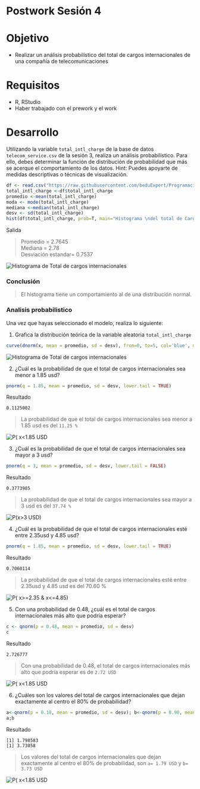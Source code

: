 # Postwork Sesión 4
# Objetivo
- Realizar un análisis probabilístico del total de cargos internacionales de una compañía de telecomunicaciones
# Requisitos
- R, RStudio
- Haber trabajado con el prework y el work
# Desarrollo
Utilizando la variable `total_intl_charge` de la base de datos `telecom_service.csv` de la sesión 3, realiza un análisis probabilístico. Para ello, debes determinar la función de distribución de probabilidad que más se acerque el comportamiento de los datos. Hint: Puedes apoyarte de medidas descriptivas o técnicas de visualización.
```R
df <- read.csv("https://raw.githubusercontent.com/beduExpert/Programacion-R-Santander-2022/main/Sesion-03/Data/telecom_service.csv")
total_intl_charge <-df$total_intl_charge
promedio <-mean(total_intl_charge)
moda <- mode(total_intl_charge)
mediana <-median(total_intl_charge)
desv <- sd(total_intl_charge)
hist(df$total_intl_charge, prob=T, main="Histograma \ndel total de Cargos internacionales")
```
Salida
> Promedio = 2.7645  
Mediana = 2.78  
Desviación estandar= 0.7537  

![Histograma de Total de cargos internacionales](https://github.com/nestorabdy/Programacion-R-G20/blob/main/Postwork%2004/histograma_TCInt.png)

### Conclusión

> El histograma tiene un comportamiento al de una distribución normal.
### Analisis probabilistico
Una vez que hayas seleccionado el modelo, realiza lo siguiente:

1. Grafica la distribución teórica de la variable aleatoria `total_intl_charge`
```R 
curve(dnorm(x, mean = promedio, sd = desv), from=0, to=5, col='blue', main = "Distribución \n teórica", ylab = "f(x)", xlab = "X")
```
![Histograma de Total de cargos internacionales](https://github.com/nestorabdy/Programacion-R-G20/blob/main/Postwork%2004/grafica_distribuci%C3%B3n_teorica.png)

2. ¿Cuál es la probabilidad de que el total de cargos internacionales sea menor a 1.85 usd?
```R 
pnorm(q = 1.85, mean = promedio, sd = desv, lower.tail = TRUE)
```
Resultado
```
0.1125002
```
> La probabilidad de que el total de cargos internacionales sea menor a 1.85 usd es del `11.25 %`

![P( x<1.85 USD](https://github.com/nestorabdy/Programacion-R-G20/blob/main/Postwork%2004/grafica_p4_e2.png)

3. ¿Cuál es la probabilidad de que el total de cargos internacionales sea mayor a 3 usd?
```R 
pnorm(q = 3, mean = promedio, sd = desv, lower.tail = FALSE)
```
Resultado
```
0.3773985
```
> La probabilidad de que el total de cargos internacionales sea mayor a 3 usd es del `37.74 %`

![ P(x>3 USD)](https://github.com/nestorabdy/Programacion-R-G20/blob/main/Postwork%2004/grafica_p4_e3.png)

4. ¿Cuál es la probabilidad de que el total de cargos internacionales esté entre 2.35usd y 4.85 usd?
```R 
pnorm(q = 1.85, mean = promedio, sd = desv, lower.tail = TRUE)
```

Resultado
```
0.7060114
```
> La probabilidad de que el total de cargos internacionales esté entre 2.35usd y 4.85 usd es del 70.60 %

![P( x>=2.35 & x<=4.85) ](https://github.com/nestorabdy/Programacion-R-G20/blob/main/Postwork%2004/grafica_p4_e4.png)

5. Con una probabilidad de 0.48, ¿cuál es el total de cargos internacionales más alto que podría esperar?
```R 
c <- qnorm(p = 0.48, mean = promedio, sd = desv)
c
```
Resultado
```
2.726777
```
> Con una probabilidad de 0.48, el total de cargos internacionales más alto que podría esperar es de `2.72 USD`

![P( x<1.85 USD](https://github.com/nestorabdy/Programacion-R-G20/blob/main/Postwork%2004/grafica_p4_e5.png)

6. ¿Cuáles son los valores del total de cargos internacionales que dejan exactamente al centro el 80% de probabilidad?
```R 
a<-qnorm(p = 0.10, mean = promedio, sd = desv); b<-qnorm(p = 0.90, mean = promedio, sd = desv)
a;b
```
Resultado
```
[1] 1.798583
[1] 3.73058
```
> Los valores del total de cargos internacionales que dejan exactamente al centro el 80% de probabilidad, son `a= 1.79 USD` y `b= 3.73 USD`

![P( x<1.85 USD](https://github.com/nestorabdy/Programacion-R-G20/blob/main/Postwork%2004/grafica_p4_e6.png)
